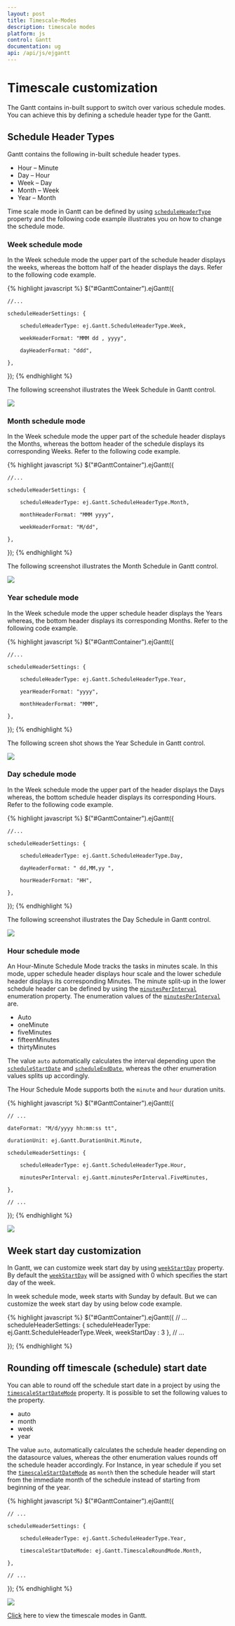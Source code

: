 ```yaml
---
layout: post
title: Timescale-Modes
description: timescale modes
platform: js
control: Gantt
documentation: ug
api: /api/js/ejgantt
---
```


# Timescale customization

The Gantt contains in-built support to switch over various schedule modes. You can achieve this by defining a schedule header type for the Gantt.

## Schedule Header Types

Gantt contains the following in-built schedule header types.

* Hour – Minute
* Day – Hour
* Week – Day
* Month – Week
* Year – Month

Time scale mode in Gantt can be defined by using [`scheduleHeaderType`](/api/js/ejgantt#members:scheduleheadersettings-scheduleheadertype) property and 
the following code example illustrates you on how to change the schedule mode.

### Week schedule mode

In the Week schedule mode the upper part of the schedule header displays the weeks, whereas the bottom half of the header displays the days. Refer to the following code example.

{% highlight javascript %}
$("#GanttContainer").ejGantt({

    //...

    scheduleHeaderSettings: {

        scheduleHeaderType: ej.Gantt.ScheduleHeaderType.Week,

        weekHeaderFormat: "MMM dd , yyyy",

        dayHeaderFormat: "ddd",

    },

});
{% endhighlight %}

The following screenshot illustrates the Week Schedule in Gantt control.

![](/js/Gantt/Timescale-Modes_images/Timescale-Modes_img1.png)

### Month schedule mode

In the Week schedule mode the upper part of the schedule header displays the Months, whereas the bottom header of the schedule displays its corresponding Weeks. Refer to the following code example.

{% highlight javascript %}
$("#GanttContainer").ejGantt({

    //... 

    scheduleHeaderSettings: {

        scheduleHeaderType: ej.Gantt.ScheduleHeaderType.Month,

        monthHeaderFormat: "MMM yyyy",

        weekHeaderFormat: "M/dd",

    },

});
{% endhighlight %}

The following screenshot illustrates the Month Schedule in Gantt control.

![](/js/Gantt/Timescale-Modes_images/Timescale-Modes_img2.png)

### Year schedule mode

In the Week schedule mode the upper schedule header displays the Years whereas, the bottom header displays its corresponding Months. Refer to the following code example.

{% highlight javascript %}
$("#GanttContainer").ejGantt({

    //...

    scheduleHeaderSettings: {

        scheduleHeaderType: ej.Gantt.ScheduleHeaderType.Year,

        yearHeaderFormat: "yyyy",

        monthHeaderFormat: "MMM",

    },

});
{% endhighlight %}

The following screen shot shows the Year Schedule in Gantt control.

![](/js/Gantt/Timescale-Modes_images/Timescale-Modes_img3.png)

### Day schedule mode

In the Week schedule mode the upper part of the header displays the Days whereas, the bottom schedule header displays its corresponding Hours. Refer to the following code example.

{% highlight javascript %}
$("#GanttContainer").ejGantt({

    //...

    scheduleHeaderSettings: {

        scheduleHeaderType: ej.Gantt.ScheduleHeaderType.Day,

        dayHeaderFormat: " dd,MM,yy ",

        hourHeaderFormat: "HH",

    },

});
{% endhighlight %}

The following screenshot illustrates the Day Schedule in Gantt control.

![](/js/Gantt/Timescale-Modes_images/Timescale-Modes_img4.png)

### Hour schedule mode

An Hour-Minute Schedule Mode tracks the tasks in minutes scale. In this mode, upper schedule header displays hour scale and the lower schedule header displays its corresponding Minutes. The minute split-up in the lower schedule header can be defined by using the [`minutesPerInterval`](/api/js/ejgantt#members:scheduleheadersettings-minutesperinterval) enumeration property. The enumeration values of the [`minutesPerInterval`](/api/js/ejgantt#members:scheduleheadersettings-minutesperinterval) are.

* Auto 
* oneMinute
* fiveMinutes
* fifteenMinutes
* thirtyMinutes

The value `auto` automatically calculates the interval depending upon the [`scheduleStartDate`](/api/js/ejgantt#members:schedulestartdate) and [`scheduleEndDate`](/api/js/ejgantt#members:scheduleenddate), whereas the other enumeration values splits up accordingly.

The Hour Schedule Mode supports both the `minute` and `hour` duration units.

{% highlight javascript %}
$("#GanttContainer").ejGantt({

    // ... 

    dateFormat: "M/d/yyyy hh:mm:ss tt",

    durationUnit: ej.Gantt.DurationUnit.Minute,

    scheduleHeaderSettings: {

        scheduleHeaderType: ej.Gantt.ScheduleHeaderType.Hour,

        minutesPerInterval: ej.Gantt.minutesPerInterval.FiveMinutes,

    },

    // ...

});
{% endhighlight %}

![](/js/Gantt/Timescale-Modes_images/Timescale-Modes_img5.png)

## Week start day customization

In Gantt, we can customize week start day by using [`weekStartDay`](/api/js/ejgantt#members:scheduleheadersettings-weekstartday "scheduleHeaderSettings.weekStartDay") property.
By default the [`weekStartDay`](/api/js/ejgantt#members:scheduleheadersettings-weekstartday "scheduleHeaderSettings.weekStartDay") will be assigned with 0 which specifies the start day of the week.

In week schedule mode, week starts with Sunday by default. But we can customize the week start day by using below code example.
 
{% highlight javascript %}
$("#GanttContainer").ejGantt({
    // ... 
    scheduleHeaderSettings: {
        scheduleHeaderType: ej.Gantt.ScheduleHeaderType.Week,
		weekStartDay : 3
		},
    // ...

});
{% endhighlight %}


## Rounding off timescale (schedule) start date

You can able to round off the schedule start date in a project by using the [`timescaleStartDateMode`](/api/js/ejgantt#members:scheduleheadersettings-timescalestartdatemode "scheduleHeaderSettings.timescaleStartDateMode") property. It is possible to set the following values to the property.

* auto
* month
* week
* year

The value `auto`, automatically calculates the schedule header depending on the datasource values, whereas the other enumeration values rounds off the schedule header accordingly. For Instance, in year schedule if you set the [`timescaleStartDateMode`](/api/js/ejgantt#members:scheduleheadersettings-timescalestartdatemode "scheduleHeaderSettings.timescaleStartDateMode") as `month` then the schedule header will start from the immediate month of the schedule instead of starting from beginning of the year.

{% highlight javascript %}
$("#GanttContainer").ejGantt({

    // ... 

    scheduleHeaderSettings: {

        scheduleHeaderType: ej.Gantt.ScheduleHeaderType.Year,

        timescaleStartDateMode: ej.Gantt.TimescaleRoundMode.Month,

    },

    // ...

});
{% endhighlight %}

![](/js/Gantt/Timescale-Modes_images/Timescale-Modes_img6.png)

[Click](http://js.syncfusion.com/demos/web/#!/bootstrap/gantt/schedulingconcepts/timescalemodes) here to view the timescale modes in Gantt.